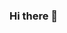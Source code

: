 ### Hi there 👋

<!--
**Henil-747/Henil-747** is a ✨ _special_ ✨ repository because its `README.md` (this file) appears on your GitHub profile.

-![Henil's github stats](https://github-readme-stats.vercel.app/api?username=Henil-747)


-->
